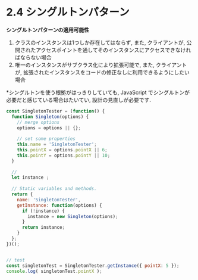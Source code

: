# 2.4 シングルトンパターン

__シングルトンパターンの適用可能性__

1. クラスのインスタンスは1つしか存在してはならず, また, クライアントが, 公開されたアクセスポイントを通してそのインスタンスにアクセスできなければならない場合
2. 唯一のインスタンスがサブクラス化により拡張可能で, また, クライアントが, 拡張されたインスタンスをコードの修正なしに利用できるようにしたい場合

*シングルトンを使う根拠がはっきりしていても, JavaScript でシングルトンが必要だと感じている場合はたいてい, 設計の見直しが必要です.

```js
const SingletonTester = (function() {
  function Singleton(options) {
    // merge options
    options = options || {};
    
    // set some properties
    this.name = 'SingletonTester'; 
    this.pointX = options.pointX || 6;
    this.pointY = options.pointY || 10;
  }
  
  // 
  let instance ;
  
  // Static variables and methods.
  return {
    name: 'SingletonTester',
    getInstance: function(options) {
      if (!instance) {
        instance = new Singleton(options);
      }
      return instance;
    }
  };
})();


// test
const singletonTest = SingletonTester.getInstance({ pointX: 5 });
console.log( singletonTest.pointX );
```
